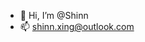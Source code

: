 - 👋 Hi, I’m @Shinn
- 📫 shinn.xing@outlook.com

<!---
ShinnXing/ShinnXing is a ✨ special ✨ repository because its `README.md` (this file) appears on your GitHub profile.
You can click the Preview link to take a look at your changes.
--->
